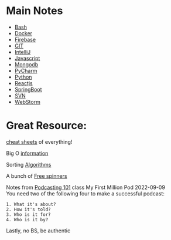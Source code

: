 # Main Notes
- [Bash](bash.md)
- [Docker](docker.md)
- [Firebase](firebase.md)
- [GIT](git.md)
- [IntelliJ](intelliJ.md)
- [Javascript](javascript.md)
- [Mongodb](mongodb.md)
- [PyCharm](pycharm.md)
- [Python](python.md)
- [Reactjs](reactjs.md)
- [SpringBoot](springboot.md)
- [SVN](svn.md)
- [WebStorm](webstorm.md)

# Great Resource:
[cheat sheets](https://cheat.sh) of everything!

Big O [information](https://www.bigocheatsheet.com)

Sorting [Algorithms](https://www.toptal.com/developers/sorting-algorithms)

A bunch of [Free spinners](https://tobiasahlin.com/spinkit/)

Notes from [Podcasting 101](pdfs%2FPodcasting-101.pdf) class
My First Million Pod 2022-09-09  
You need two of the following four to make a successful podcast:  

	1. What it's about?
	2. How it's told?
	3. Who is it for?
	4. Who is it by?

Lastly, no BS, be authentic 
